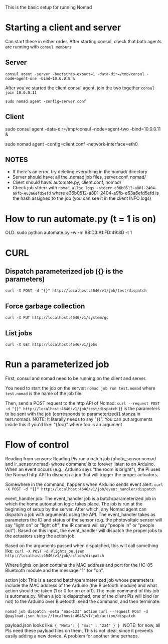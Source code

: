 This is the basic setup for running Nomad

# Starting a client and server
Can start these in either order. After starting consul, check that both agents
are running with `consul members`

## Server
`consul agent -server -bootstrap-expect=1 -data-dir=/tmp/consul -node=agent-one -bind=10.0.0.8 &`

After you've started the client consul agent, join the two together
`consul join 10.0.0.11`

`sudo nomad agent -config=server.conf`

## Client
sudo consul agent -data-dir=/tmp/consul -node=agent-two -bind=10.0.0.11 &

sudo nomad agent -config=client.conf -network-interface=eth0


## NOTES

- If there's an error, try deleting everything in the nomad/ directory
- Server should have: all the .nomad job files, server.conf, nomad/
- Client should have: automate.py, client.conf, nomad/
- Check job stderr with
`nomad alloc logs -stderr e36b0512-a801-2404-a9fb-e63a6efd5efd`
where e36b0512-a801-2404-a9fb-e63a6efd5efd is the hash assigned to the job (you
can see it in the client INFO logs)


# How to run automate.py (t = 1 is on)
OLD:
sudo python automate.py -w -m 98:D3:A1:FD:49:8D -t 1

# CURL

## Dispatch parameterized job ({} is the parameters)
`curl -X POST -d "{}" http://localhost:4646/v1/job/test/dispatch`

## Force garbage collection
`curl -X PUT http://localhost:4646/v1/system/gc`

## List jobs
`curl -X GET http://localhost:4646/v1/jobs`

# Run a parameterized job
First, consul and nomad need to be running on the client and server.

You need to start the job on the server:
`nomad job run test.nomad` where `test.nomad` is the name of the job file.

Then, send a POST request to the http API of Nomad:
`curl --request POST -d "{}" http://localhost:4646/v1/job/test/dispatch`
{} is the parameters to be sent with the job (corresponds to parameterized{}
stanza in test.nomad). NOTE: It literally needs to say "{}". You can put
arguments inside this if you'd like: "{foo}" where foo is an argument


# Flow of control
Reading from sensors: Reading Pis run a batch job (photo\_sensor.nomad and
ir\_sensor.nomad) whose command is to forever
listen to an Arduino. When an event occurs (e.g., Arduino says "the room is
bright"), the Pi uses the Nomad http API to dispatch a job that will trigger the
proper actuators.

Somewhere in the command, happens when Arduino sends event alert:
`curl -X POST -d "{}" http://localhost:4646/v1/job/event_handler/dispatch`

event\_handler job: The event\_handler job is a batch/parameterized job in which
the home automation logic takes place. The job is run at the beginning of setup
by the server. After which, any Nomad agent can dispatch a job with arguments
using the API. The event\_handler takes as parameters the ID and status of the
sensor (e.g.  the photovoltaic sensor will say "light on" or "light off", the IR
camera will say "people in" or "people out"). Based on this input, the
event\_handler will dispatch the proper jobs to the actuators using the action
job.

Based on the arguments passed when dispatched, this will call something like:
`curl -X POST -d @lights_on.json http://localhost:4646/v1/job/action/dispatch`

Where lights\_on.json contains the MAC address and port for the HC-05 Bluetooth
module and the message "1" for "on".

action job: This is a second batch/parameterized job whose parameters include
the MAC address of the Arduino (the Bluetooth module) and what action should be
taken (1 or 0 for on or off). The main command of this job is automate.py. When
a job is dispatched, one of the client Pis will bind (or not) to the Arduino
over Bluetooth, send the command, and then terminate.

`nomad job dispatch -meta "mac=123" action`
`curl --request POST -d @payload.json
http://localhost:4646/v1/job/action/dispatch`

payload.json looks like:
`{
    "Meta": {
        "mac" : "234"
    }
}
`
NOTE: for now, all PIs need these payload files on them, This is not ideal,
since it prevents easily adding a new device. A problem for another time
perhaps.
